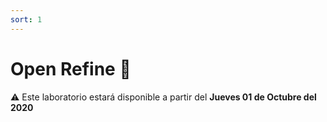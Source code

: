 ```yaml
---
sort: 1
---
```


# Open Refine :gem:

:warning: Este laboratorio estará disponible a partir del **Jueves 01 de Octubre del 2020**
